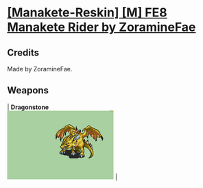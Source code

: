# [\[Manakete-Reskin\] \[M\] FE8 Manakete Rider by ZoramineFae](./)
## Credits

Made by ZoramineFae.

## Weapons

| <b>Dragonstone</b><br/><img alt="Dragonstone animation" src="./8.%20Dragonstone/Dragonstone.gif"/> |
